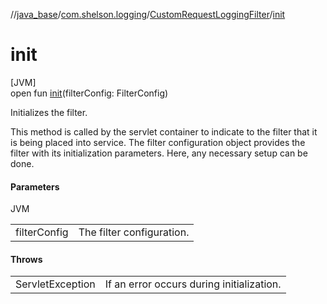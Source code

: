 //[java_base](../../../index.md)/[com.shelson.logging](../index.md)/[CustomRequestLoggingFilter](index.md)/[init](init.md)

# init

[JVM]\
open fun [init](init.md)(filterConfig: FilterConfig)

Initializes the filter. 

 This method is called by the servlet container to indicate to the filter that it is being placed into service. The filter configuration object provides the filter with its initialization parameters. Here, any necessary setup can be done. 

#### Parameters

JVM

| | |
|---|---|
| filterConfig | The filter configuration. |

#### Throws

| | |
|---|---|
| ServletException | If an error occurs during initialization. |
